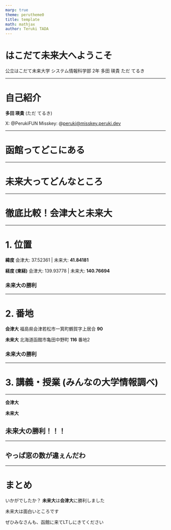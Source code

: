 ```yaml
---
marp: true
theme: perutheme0
title: template
math: mathjax
author: Teruki TADA
---
```


# はこだて未来大へようこそ

公立はこだて未来大学 システム情報科学部 2年
多田 瑛貴 ただ てるき

---

# 自己紹介

**多田 瑛貴** (ただ てるき)

X: @PerukiFUN
Misskey: @peruki@misskey.peruki.dev

---

# 函館ってどこにある

---

# 未来大ってどんなところ

---

# 徹底比較！会津大と未来大

---

# 1. 位置

**緯度**
会津大: 37.52361 | 未来大: **41.84181**

**経度 (東経)**
会津大: 139.93778 | 未来大: **140.76694**


### 未来大の勝利

---

# 2. 番地

**会津大**
福島県会津若松市一箕町鶴賀字上居合 **90**

**未来大**
北海道函館市亀田中野町 **116** 番地2

### 未来大の勝利

---

# 3. 講義・授業 (みんなの大学情報調べ)

---

**会津大**

**未来大**


## 未来大の勝利！！！

---

## やっぱ窓の数が違ぇんだわ

---

# まとめ

いかがでしたか？ **未来大**は**会津大**に勝利しました

未来大は面白いところです

ぜひみなさんも、函館に来てLTしにきてください
